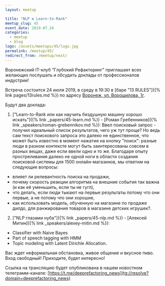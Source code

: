 ```yaml
---
layout: meetup

title: "NLP и Learn-to-Rank"
meetup_slug: 45
event_date: 2019.07.24
categories:
  - meetup
  - blog
logo: /assets/meetups/45/logo.jpg
permalink: /meetup/45/
redirect_from: /meetup/next/
---
```


Воронежский IT-клуб “Глубокий Рефакторинг” приглашает всех желающих послушать и обсудить доклады от профессионалов индустрии!

Встреча состоится 24 июля 2019, в среду в 19:30 в [баре "13 RULES"]({% link pages/13rules.md %}) по адресу [Воронеж, ул. Ворошилова, 1г](https://go.2gis.com/6mn3t).

Будут два доклада:

1. ["Learn-to-Rank или как научить бездушную машину хорошо искать"]({% link _papers/45-learn.md %}) - [Роман Гребенников]({% link _speakers/roman-grebennikov.md %}): Ввел поисковый запрос - получил идеальный список результатов, чего уж тут проще? Но ведь сам текст поискового запроса это далеко не единственное, что может быть известно в момент нажатия на кнопку "поиск": разные люди в разном контексте могут быть заинтересованы совсем в разных вещах, даже если ввели одно и то же. Благодаря опыту простреливания далеко не одной ноги в области создания поисковой системы для 1500 онлайн-магазинов, мы ответим на следующие вопросы:
- влияет ли релевантность поиска на продажи,
- почему скорость реакции алгоритма на внешние события так важна (и как её уменьшить, если ты не гугл),
- что делать, если люди тыкают на первые результаты потому что они первые, а не потому что они хорошие,
- как использовать модель, обученную на магазине по продаже дилдо, для ранжирования товаров в магазине детских игрушек?.

2. ["NLP глазами нуба"]({% link _papers/45-nlp.md %}) - [Алексей Митин]({% link _speakers/alexey-mitin.md %}):
- Classifier with Naive Bayes
- Part of speech tagging with HMM
- Topic modeling with Latent Dirichle Allocation.

Вас ждет неформальная обстановка, живое общение и вкусное пиво. Вход свободный! Приходите, будет интересно!

Ссылка на трансляцию будет опубликована в нашем новостном телеграмм-канале: [https://t.me/deeprefactoring_news](tg://resolve?domain=deeprefactoring_news)
